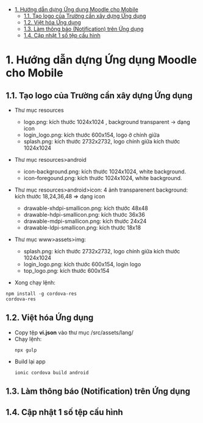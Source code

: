 - [1. Hướng dẫn dựng Ứng dụng Moodle cho Mobile](#1-hướng-dẫn-dựng-ứng-dụng-moodle-cho-mobile)
  - [1.1. Tạo logo của Trường cần xây dựng Ứng dụng](#11-tạo-logo-của-trường-cần-xây-dựng-ứng-dụng)
  - [1.2. Việt hóa Ứng dụng](#12-việt-hóa-ứng-dụng)
  - [1.3. Làm thông báo (Notification) trên Ứng dụng](#13-làm-thông-báo-notification-trên-ứng-dụng)
  - [1.4. Cập nhật 1 số tệp cấu hình](#14-cập-nhật-1-số-tệp-cấu-hình)

# 1. Hướng dẫn dựng Ứng dụng Moodle cho Mobile
## 1.1. Tạo logo của Trường cần xây dựng Ứng dụng
- Thư mục resources
  - logo.png: kích thước 1024x1024 , background transparent -> dạng icon
  - login_logo.png: kích thước 600x154, logo ở chính giữa
  - splash.png: kích thước 2732x2732, logo chính giữa kích thước 1024x1024

- Thư mục resources>android
  - icon-background.png: kích thước 1024x1024, white background.
  - icon-foregound.png: kích thước 1024x1024, white background.

- Thư mục resources>android>icon: 4 ảnh transparenent background: kích thước 18,24,36,48 => dạng icon
  - drawable-xhdpi-smallicon.png: kích thước 48x48
  - drawable-hdpi-smallicon.png: kích thước 36x36
  - drawable-mdpi-smallicon.png: kích thước 24x24
  - drawable-ldpi-smallicon.png: kích thước 18x18

- Thư mục www>assets>img:
  - splash.png: kích thước 2732x2732, logo chính giữa kích thước 1024x1024
  - login_logo.png: kích thước 600x154, login logo
  - top_logo.png: kích thước 600x154

- Xong chạy lệnh:
```nodejs
npm install -g cordova-res
cordova-res
```
## 1.2. Việt hóa Ứng dụng
- Copy tệp **vi.json** vào thư mục /src/assets/lang/
- Chạy lệnh:
  ```nodejs
  npx gulp
  ```
- Build lại app
  ```nodejs
  ionic cordova build android
  ```
## 1.3. Làm thông báo (Notification) trên Ứng dụng

## 1.4. Cập nhật 1 số tệp cấu hình
